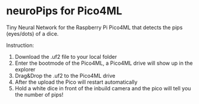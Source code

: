 # neuroPips for Pico4ML
Tiny Neural Network for the Raspberry Pi Pico4ML that detects the pips (eyes/dots) of a dice.

Instruction: 
1. Download the .uf2 file to your local folder
2. Enter the bootmode of the Pico4ML, a Pico4ML drive will show up in the explorer
3. Drag&Drop the .uf2 to the Pico4ML drive
4. After the upload the Pico will restart automatically
5. Hold a white dice in front of the inbuild camera and the pico will tell you the number of pips!

